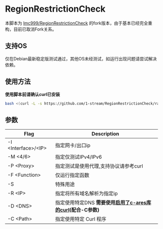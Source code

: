 # RegionRestrictionCheck
本脚本为 [lmc999/RegionRestrictionCheck](https://github.com/lmc999/RegionRestrictionCheck) 的fork版本，由于基本已经完全重构，目前已取消Fork关系。

## 支持OS

仅在Debian最新稳定版测试通过，其他OS未经测试，如运行出现问题请尝试解决依赖。

## 使用方法

**使用脚本前请确认curl已安装**

````bash
bash <(curl -L -s https://github.com/1-stream/RegionRestrictionCheck/raw/main/check.sh)
````

## 参数

| Flag | Description |
| ---- | ----------- |
| -I \<Interface\>\/\<IP\> | 指定网卡/出口ip |
| -M \<4\/6\> | 指定仅测试IPv4/IPv6 |
| -P \<Proxy\> | 指定测试是使用代理,支持协议请参考curl |
| -F \<Function\> | 仅运行指定函数 |
| -S | 特殊用途 |
| -R \<IP\> | 指定将所有域名解析为指定ip |
| -D \<DNS\> | 指定使用特定DNS **需要使用[启用了c-ares库的curl](https://gist.github.com/nevermosby/88efb9ecc4e61b8f401d449649796dfc)(配合-C参数)**|
| -C \<Path\> | 指定使用特定 Curl 程序
